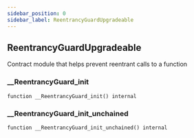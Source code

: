 ```yaml
---
sidebar_position: 0
sidebar_label: ReentrancyGuardUpgradeable
---
```


## ReentrancyGuardUpgradeable

Contract module that helps prevent reentrant calls to a function

### __ReentrancyGuard_init

```solidity
function __ReentrancyGuard_init() internal
```

### __ReentrancyGuard_init_unchained

```solidity
function __ReentrancyGuard_init_unchained() internal
```

